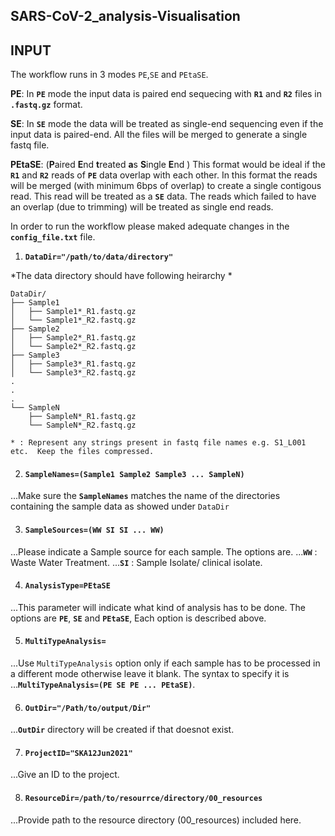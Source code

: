 ## SARS-CoV-2_analysis-Visualisation

## INPUT

The workflow runs in 3 modes `PE`,`SE` and `PEtaSE`.

**PE**: In **`PE`** mode the input data is paired end sequecing with **`R1`** and **`R2`** files in **`.fastq.gz`** format. 

**SE**: In **`SE`** mode the data will be treated as single-end sequencing even if the input data is paired-end.  All the files will be merged to generate a single fastq file.  

**PEtaSE**: (**P**aired **E**nd **t**reated **a**s **S**ingle **E**nd ) This format would be ideal if the **`R1`** and **`R2`** reads of **`PE`** data overlap with each other.  In this format the reads will be merged (with minimum 6bps of overlap) to create a single contigous read.  This read will be treated as a **`SE`** data. The reads which failed to have an overlap (due to trimming) will be treated as single end reads.

In order to run the workflow please maked adequate changes in the **`config_file.txt`** file.


1. **`DataDir="/path/to/data/directory"`**

*The data directory should have following heirarchy *
```
DataDir/
├── Sample1
│   ├── Sample1*_R1.fastq.gz
│   └── Sample1*_R2.fastq.gz
├── Sample2
│   ├── Sample2*_R1.fastq.gz
│   └── Sample2*_R2.fastq.gz
├── Sample3
│   ├── Sample3*_R1.fastq.gz
│   └── Sample3*_R2.fastq.gz
.
.
.
└── SampleN
    ├── SampleN*_R1.fastq.gz
    └── SampleN*_R2.fastq.gz

* : Represent any strings present in fastq file names e.g. S1_L001 etc.  Keep the files compressed.

```

2. #### **`SampleNames=(Sample1 Sample2 Sample3 ... SampleN)`**

...Make sure the **`SampleNames`** matches the name of the directories containing the sample data as showed under `DataDir`


3. #### **`SampleSources=(WW SI SI ... WW)`**

...Please indicate a Sample source for each sample.  The options are.
...**`WW`** : Waste Water Treatment.
...**`SI`** : Sample Isolate/ clinical isolate.


4. #### **`AnalysisType=PEtaSE`**

...This parameter will indicate what kind of analysis has to be done.  The options are **`PE`**, **`SE`** and **`PEtaSE`**,  Each option is described above. 


5. #### **`MultiTypeAnalysis=`**
...Use `MultiTypeAnalysis` option only if each sample has to be processed in a different mode otherwise leave it blank. The syntax to specify it is 
...**`MultiTypeAnalysis=(PE SE PE ... PEtaSE)`**.


6. #### **`OutDir="/Path/to/output/Dir"`**
...**`OutDir`** directory will be created if that doesnot exist.


7. #### **`ProjectID="SKA12Jun2021"`**

...Give an ID to the project. 

8. #### **`ResourceDir=/path/to/resourrce/directory/00_resources`**

...Provide path to the resource directory (00_resources) included here.





